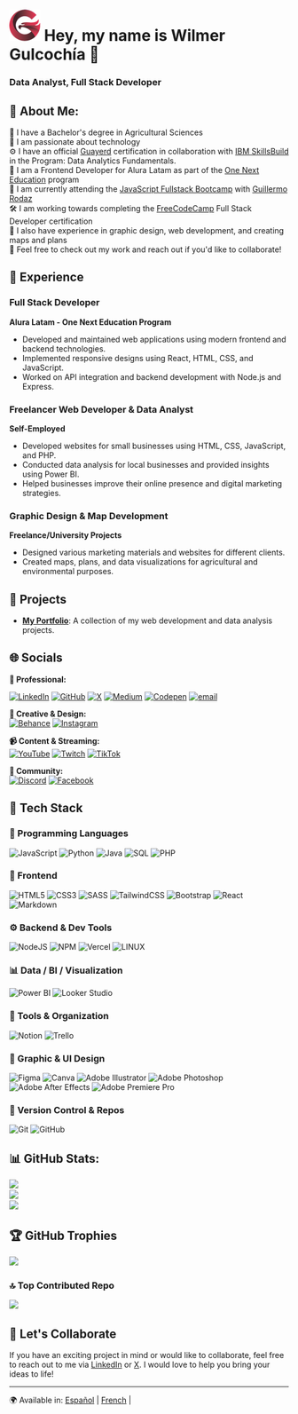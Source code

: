 # ![](https://raw.githubusercontent.com/mysterio-wil/mysterio-wil/main/logo.png) Hey, my name is Wilmer Gulcochía 👋
### Data Analyst, Full Stack Developer

## 💫 About Me:
🌱 I have a Bachelor's degree in Agricultural Sciences  
🎯 I am passionate about technology  
⚙ I have an official [Guayerd](https://www.guayerd.com/es/catalogo/ibm-data-analytics/) certification in collaboration with [IBM SkillsBuild](https://skillsbuild.org/es) in the Program: Data Analytics Fundamentals.  
🎯 I am a Frontend Developer for Alura Latam as part of the [One Next Education](https://www.oracle.com/pe/education/oracle-next-education/) program  
🎯 I am currently attending the [JavaScript Fullstack Bootcamp](https://undefined.academy/) with [Guillermo Rodaz](https://guillermorodas.com/)  
🛠 I am working towards completing the [FreeCodeCamp](https://www.freecodecamp.org/learn/full-stack-developer/) Full Stack Developer certification  
🎯 I also have experience in graphic design, web development, and creating maps and plans  
🎯 Feel free to check out my work and reach out if you'd like to collaborate!

## 🚀 Experience

### Full Stack Developer  
**Alura Latam - One Next Education Program**  
- Developed and maintained web applications using modern frontend and backend technologies.  
- Implemented responsive designs using React, HTML, CSS, and JavaScript.  
- Worked on API integration and backend development with Node.js and Express.

### Freelancer Web Developer & Data Analyst  
**Self-Employed**  
- Developed websites for small businesses using HTML, CSS, JavaScript, and PHP.  
- Conducted data analysis for local businesses and provided insights using Power BI.  
- Helped businesses improve their online presence and digital marketing strategies.

### Graphic Design & Map Development  
**Freelance/University Projects**  
- Designed various marketing materials and websites for different clients.  
- Created maps, plans, and data visualizations for agricultural and environmental purposes.

## 🚀 Projects
- **[My Portfolio](https://mysterio-wil.github.io/Challenge-ONE-Portafolio-Latam/)**: A collection of my web development and data analysis projects.

## 🌐 Socials

**💼 Professional:**  

[![LinkedIn](https://img.shields.io/badge/LinkedIn-%230077B5.svg?style=for-the-badge&logo=linkedin&logoColor=white)](https://linkedin.com/in/wilmergulcochia) 
[![GitHub](https://img.shields.io/badge/GitHub-181717.svg?style=for-the-badge&logo=github&logoColor=white)](https://github.com/mysterio-wil) 
[![X](https://img.shields.io/badge/X-black.svg?style=for-the-badge&logo=X&logoColor=white)](https://x.com/misterio1989w) 
[![Medium](https://img.shields.io/badge/Medium-12100E?style=for-the-badge&logo=medium&logoColor=white)](https://medium.com/@karlwgs1989) 
[![Codepen](https://img.shields.io/badge/Codepen-000000?style=for-the-badge&logo=codepen&logoColor=white)](https://codepen.io/Mysterio2202) 
[![email](https://img.shields.io/badge/Email-D14836?style=for-the-badge&logo=gmail&logoColor=white)](mailto:karlwgs1989@gmail.com)

**🎨 Creative & Design:**  
[![Behance](https://img.shields.io/badge/Behance-1769ff?style=for-the-badge&logo=behance&logoColor=white)](https://behance.net/wilmergulcochia) 
[![Instagram](https://img.shields.io/badge/Instagram-%23E4405F.svg?style=for-the-badge&logo=Instagram&logoColor=white)](https://instagram.com/wigusa)

**📹 Content & Streaming:**  
[![YouTube](https://img.shields.io/badge/YouTube-%23FF0000.svg?style=for-the-badge&logo=YouTube&logoColor=white)](https://youtube.com/channel/UCg69vFMV4tDVZ4GSXHFQQYA) 
[![Twitch](https://img.shields.io/badge/Twitch-%239146FF.svg?style=for-the-badge&logo=Twitch&logoColor=white)](https://twitch.tv/wilmergsanchez) 
[![TikTok](https://img.shields.io/badge/TikTok-%23000000.svg?style=for-the-badge&logo=TikTok&logoColor=white)](https://tiktok.com/@thesaint.22)

**💬 Community:**  
[![Discord](https://img.shields.io/badge/Discord-%237289DA.svg?style=for-the-badge&logo=discord&logoColor=white)](https://discord.gg/xuwzVuks) 
[![Facebook](https://img.shields.io/badge/Facebook-%231877F2.svg?style=for-the-badge&logo=Facebook&logoColor=white)](https://facebook.com/wilmergulcochia)

## 🚀 Tech Stack

### 🧠 Programming Languages  
![JavaScript](https://img.shields.io/badge/javascript-%23323330.svg?style=for-the-badge&logo=javascript&logoColor=%23F7DF1E) 
![Python](https://img.shields.io/badge/python-3670A0?style=for-the-badge&logo=python&logoColor=ffdd54) 
![Java](https://img.shields.io/badge/Java-007396?style=for-the-badge&logo=openjdk&logoColor=white) 
![SQL](https://img.shields.io/badge/SQL-4479A1?style=for-the-badge&logo=mysql&logoColor=white) 
![PHP](https://img.shields.io/badge/PHP-777BB4?style=for-the-badge&logo=php&logoColor=white) 

### 🎨 Frontend  
![HTML5](https://img.shields.io/badge/html5-%23E34F26.svg?style=for-the-badge&logo=html5&logoColor=white) 
![CSS3](https://img.shields.io/badge/css3-%231572B6.svg?style=for-the-badge&logo=css3&logoColor=white) 
![SASS](https://img.shields.io/badge/SASS-hotpink.svg?style=for-the-badge&logo=SASS&logoColor=white) 
![TailwindCSS](https://img.shields.io/badge/tailwindcss-%2338B2AC.svg?style=for-the-badge&logo=tailwind-css&logoColor=white) 
![Bootstrap](https://img.shields.io/badge/bootstrap-%23563D7C.svg?style=for-the-badge&logo=bootstrap&logoColor=white) 
![React](https://img.shields.io/badge/react-%2320232a.svg?style=for-the-badge&logo=react&logoColor=%2361DAFB) 
![Markdown](https://img.shields.io/badge/markdown-%23000000.svg?style=for-the-badge&logo=markdown&logoColor=white) 

### ⚙️ Backend & Dev Tools  
![NodeJS](https://img.shields.io/badge/node.js-6DA55F?style=for-the-badge&logo=node.js&logoColor=white) 
![NPM](https://img.shields.io/badge/NPM-%23000000.svg?style=for-the-badge&logo=npm&logoColor=white) 
![Vercel](https://img.shields.io/badge/vercel-%23000000.svg?style=for-the-badge&logo=vercel&logoColor=white) 
![LINUX](https://img.shields.io/badge/Linux-FCC624?style=for-the-badge&logo=linux&logoColor=black) 

### 📊 Data / BI / Visualization  
![Power BI](https://img.shields.io/badge/Power%20BI-F2C811?style=for-the-badge) 
![Looker Studio](https://img.shields.io/badge/Looker%20Studio-4285F4?style=for-the-badge&logo=googleanalytics&logoColor=white)  

### 🧰 Tools & Organization  
![Notion](https://img.shields.io/badge/Notion-%23000000.svg?style=for-the-badge&logo=notion&logoColor=white) 
![Trello](https://img.shields.io/badge/Trello-%23026AA7.svg?style=for-the-badge&logo=Trello&logoColor=white) 

### 🎨 Graphic & UI Design  
![Figma](https://img.shields.io/badge/figma-%23F24E1E.svg?style=for-the-badge&logo=figma&logoColor=white) 
![Canva](https://img.shields.io/badge/Canva-%2300C4CC.svg?style=for-the-badge&logo=Canva&logoColor=white) 
![Adobe Illustrator](https://img.shields.io/badge/adobeillustrator-%23FF9A00.svg?style=for-the-badge&logo=adobeillustrator&logoColor=white) 
![Adobe Photoshop](https://img.shields.io/badge/adobephotoshop-%2331A8FF.svg?style=for-the-badge&logo=adobephotoshop&logoColor=white) 
![Adobe After Effects](https://img.shields.io/badge/Adobe%20After%20Effects-9999FF.svg?style=for-the-badge&logo=Adobe%20After%20Effects&logoColor=white) 
![Adobe Premiere Pro](https://img.shields.io/badge/Adobe%20Premiere%20Pro-9999FF.svg?style=for-the-badge&logo=Adobe%20Premiere%20Pro&logoColor=white) 

### 🔧 Version Control & Repos  
![Git](https://img.shields.io/badge/Git-F05032?style=for-the-badge&logo=git&logoColor=white) 
![GitHub](https://img.shields.io/badge/GitHub-181717?style=for-the-badge&logo=github&logoColor=white)  

## 📊 GitHub Stats:
![](https://github-readme-stats.vercel.app/api?username=mysterio-wil&theme=dark&hide_border=false&include_all_commits=true&count_private=true)  
![](https://nirzak-streak-stats.vercel.app/?user=mysterio-wil&theme=dark&hide_border=false)  
![](https://github-readme-stats.vercel.app/api/top-langs/?username=mysterio-wil&theme=dark&hide_border=false&include_all_commits=true&count_private=true&layout=compact)

## 🏆 GitHub Trophies  
![](https://github-profile-trophy.vercel.app/?username=mysterio-wil&theme=monokai&no-frame=false&no-bg=false&margin-w=4)

### 🔝 Top Contributed Repo  
![](https://github-contributor-stats.vercel.app/api?username=mysterio-wil&limit=5&theme=dark&combine_all_yearly_contributions=true)

## 🤝 Let's Collaborate  
If you have an exciting project in mind or would like to collaborate, feel free to reach out to me via [LinkedIn](https://linkedin.com/in/wilmergulcochia) or [X](https://x.com/misterio1989w). I would love to help you bring your ideas to life!

---
🌍 Available in: [Español](https://github.com/mysterio-wil/mysterio-wil/blob/main/README_es.md) | [French](https://github.com/mysterio-wil/mysterio-wil/blob/main/README_fr.md) |

<!-- Proudly created with GPRM ( https://gprm.itsvg.in ) -->
